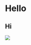 <HTML>
   <HEAD>
      <TITLE></TITLE>
   </HEAD>
   <BODY>
      <h1>Hello</h1>
      <h2>Hi</h2>
      <img src="http://dougleschan.com/the-recruitment-guru/wp-content/uploads/2014/06/funny-cat1.jpg" />
   </BODY>
</HTML>
